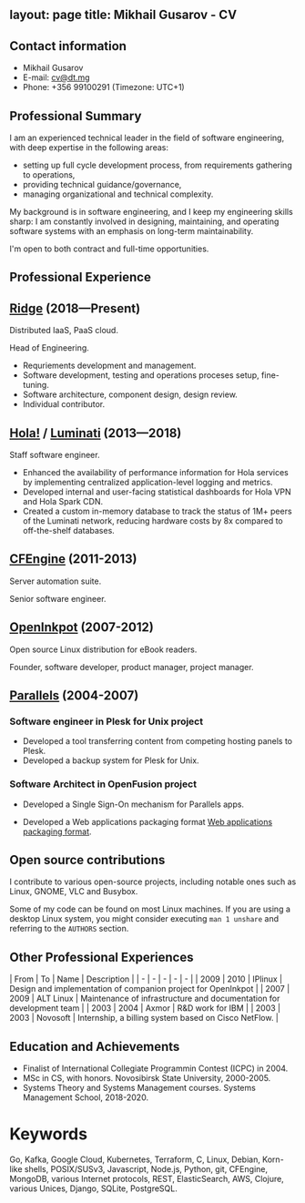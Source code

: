 layout: page
title: Mikhail Gusarov - CV
----

## Contact information

- Mikhail Gusarov
- E-mail: [cv@dt.mg](mailto:cv@dt.mg)
- Phone: +356 99100291 (Timezone: UTC+1)

## Professional Summary

I am an experienced technical leader in the field of software engineering, with deep
expertise in the following areas:
- setting up full cycle development process, from requirements gathering to operations,
- providing technical guidance/governance,
- managing organizational and technical complexity.

My background is in software engineering, and I keep my engineering
skills sharp: I am constantly involved in designing, maintaining,
and operating software systems with an emphasis on long-term maintainability.

I'm open to both contract and full-time opportunities.

## Professional Experience

## [Ridge](https://ridge.co) (2018—Present)

Distributed IaaS, PaaS cloud.

Head of Engineering.

* Requriements development and management.
* Software development, testing and operations proceses setup, fine-tuning.
* Software architecture, component design, design review.
* Individual contributor.

## [Hola!](https://hola.org) / [Luminati](https://luminati.io) (2013—2018)

Staff software engineer.

* Enhanced the availability of performance information for Hola services
  by implementing centralized application-level logging and metrics.
* Developed internal and user-facing statistical dashboards for Hola VPN
  and Hola Spark CDN.
* Created a custom in-memory database to track the status of 1M+ peers
  of the Luminati network, reducing hardware costs by 8x compared to
  off-the-shelf databases.

## [CFEngine](https://cfengine.com) (2011-2013)

Server automation suite.

Senior software engineer.

## [OpenInkpot](https://wiki.mobileread.com/wiki/Openinkpot) (2007-2012)

Open source Linux distribution for eBook readers.

Founder, software developer, product manager, project manager.

## [Parallels](https://parallels.com) (2004-2007)

### Software engineer in Plesk for Unix project

* Developed a tool transferring content from competing hosting panels to Plesk.
* Developed a backup system for Plesk for Unix.

### Software Architect in OpenFusion project

* Developed a Single Sign-On mechanism for Parallels apps.

* Developed a Web applications packaging format [Web applications packaging format](https://en.wikipedia.org/wiki/Application_Packaging_Standard).

## Open source contributions

I contribute to various open-source projects, including
notable ones such as Linux, GNOME, VLC and Busybox.

Some of my code can be found on most Linux machines. If you are using a
desktop Linux system, you might consider executing `man 1 unshare` and
referring to the `AUTHORS` section.

## Other Professional Experiences

| From | To | Name  | Description |
| - | - | - | - | - |
| 2009 | 2010 | IPlinux | Design and implementation of companion project for OpenInkpot |
| 2007 | 2009 | ALT&nbsp;Linux | Maintenance of infrastructure and documentation for development team |
| 2003 | 2004 | Axmor | R&D work for IBM |
| 2003 | 2003 | Novosoft | Internship, a billing system based on Cisco NetFlow. |

## Education and Achievements

* Finalist of International Collegiate Programmin Contest (ICPC) in 2004.
* MSc in CS, with honors. Novosibirsk State University, 2000-2005.
* Systems Theory and Systems Management courses. Systems Management School, 2018-2020.

# Keywords

Go, Kafka, Google Cloud, Kubernetes, Terraform, C, Linux, Debian, Korn-like shells,
POSIX/SUSv3, Javascript, Node.js, Python, git, CFEngine, MongoDB,
various Internet protocols, REST, ElasticSearch, AWS, Clojure,
various Unices, Django, SQLite, PostgreSQL.

